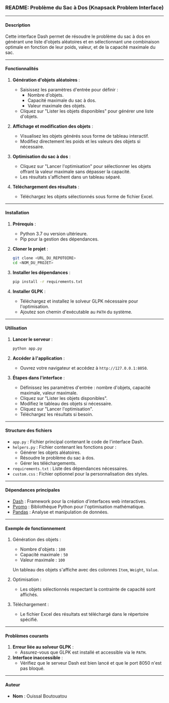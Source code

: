 ### README: Problème du Sac à Dos (Knapsack Problem Interface)

---

#### **Description**
Cette interface Dash permet de résoudre le problème du sac à dos en générant une liste d'objets aléatoires et en sélectionnant une combinaison optimale en fonction de leur poids, valeur, et de la capacité maximale du sac.

---

#### **Fonctionnalités**
1. **Génération d'objets aléatoires** :
   - Saisissez les paramètres d'entrée pour définir :
     - Nombre d'objets.
     - Capacité maximale du sac à dos.
     - Valeur maximale des objets.
   - Cliquez sur "Lister les objets disponibles" pour générer une liste d'objets.

2. **Affichage et modification des objets** :
   - Visualisez les objets générés sous forme de tableau interactif.
   - Modifiez directement les poids et les valeurs des objets si nécessaire.

3. **Optimisation du sac à dos** :
   - Cliquez sur "Lancer l'optimisation" pour sélectionner les objets offrant la valeur maximale sans dépasser la capacité.
   - Les résultats s'affichent dans un tableau séparé.

4. **Téléchargement des résultats** :
   - Téléchargez les objets sélectionnés sous forme de fichier Excel.

---

#### **Installation**
1. **Prérequis** :
   - Python 3.7 ou version ultérieure.
   - Pip pour la gestion des dépendances.

2. **Cloner le projet** :
   ```bash
   git clone <URL_DU_REPOTOIRE>
   cd <NOM_DU_PROJET>
   ```

3. **Installer les dépendances** :
   ```bash
   pip install -r requirements.txt
   ```

4. **Installer GLPK** :
   - Téléchargez et installez le solveur GLPK nécessaire pour l'optimisation.
   - Ajoutez son chemin d'exécutable au `PATH` du système.

---

#### **Utilisation**
1. **Lancer le serveur** :
   ```bash
   python app.py
   ```

2. **Accéder à l'application** :
   - Ouvrez votre navigateur et accédez à `http://127.0.0.1:8050`.

3. **Étapes dans l'interface** :
   - Définissez les paramètres d'entrée : nombre d'objets, capacité maximale, valeur maximale.
   - Cliquez sur "Lister les objets disponibles".
   - Modifiez le tableau des objets si nécessaire.
   - Cliquez sur "Lancer l'optimisation".
   - Téléchargez les résultats si besoin.

---

#### **Structure des fichiers**
- `app.py` : Fichier principal contenant le code de l'interface Dash.
- `helpers.py` : Fichier contenant les fonctions pour :
  - Générer les objets aléatoires.
  - Résoudre le problème du sac à dos.
  - Gérer les téléchargements.
- `requirements.txt` : Liste des dépendances nécessaires.
- `custom.css` : Fichier optionnel pour la personnalisation des styles.

---

#### **Dépendances principales**
- [Dash](https://dash.plotly.com) : Framework pour la création d'interfaces web interactives.
- [Pyomo](http://www.pyomo.org/) : Bibliothèque Python pour l'optimisation mathématique.
- [Pandas](https://pandas.pydata.org/) : Analyse et manipulation de données.

---

#### **Exemple de fonctionnement**
1. Génération des objets :
   - Nombre d'objets : `100`
   - Capacité maximale : `50`
   - Valeur maximale : `100`

   Un tableau des objets s'affiche avec des colonnes `Item`, `Weight`, `Value`.

2. Optimisation :
   - Les objets sélectionnés respectant la contrainte de capacité sont affichés.

3. Téléchargement :
   - Le fichier Excel des résultats est téléchargé dans le répertoire spécifié.

---

#### **Problèmes courants**
1. **Erreur liée au solveur GLPK** :
   - Assurez-vous que GLPK est installé et accessible via le `PATH`.
2. **Interface inaccessible** :
   - Vérifiez que le serveur Dash est bien lancé et que le port 8050 n'est pas bloqué.


---

#### **Auteur**
- **Nom** : Ouissal Boutouatou  

